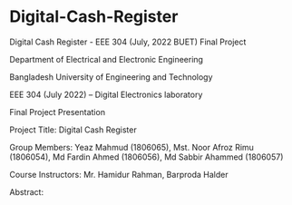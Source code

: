 # Digital-Cash-Register

Digital Cash Register - EEE 304 (July, 2022 BUET) Final Project

Department of Electrical and Electronic Engineering

Bangladesh University of Engineering and Technology

EEE 304 (July 2022) – Digital Electronics laboratory

Final Project Presentation

Project Title: Digital Cash Register

Group Members: Yeaz Mahmud (1806065), Mst. Noor Afroz Rimu (1806054), Md Fardin Ahmed (1806056), Md Sabbir Ahammed (1806057)

Course Instructors: Mr. Hamidur Rahman, Barproda Halder

Abstract: 
